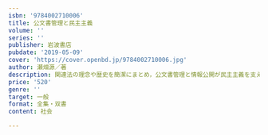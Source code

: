 ```yaml
---
isbn: '9784002710006'
title: 公文書管理と民主主義
volume: ''
series: ''
publisher: 岩波書店
pubdate: '2019-05-09'
cover: 'https://cover.openbd.jp/9784002710006.jpg'
author: 瀬畑源／著
description: 関連法の理念や歴史を簡潔にまとめ，公文書管理と情報公開が民主主義を支える重要な機能であることを伝える．
price: '520'
genre: ''
target: 一般
format: 全集・双書
content: 社会

---
```

